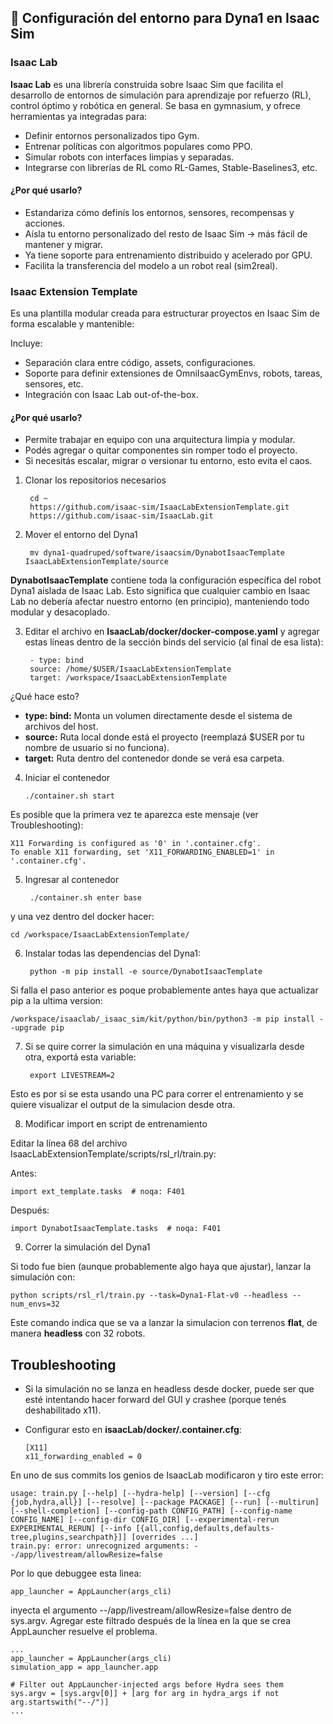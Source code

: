 ## 🦾 Configuración del entorno para Dyna1 en Isaac Sim

### Isaac Lab
**Isaac Lab** es una librería construida sobre Isaac Sim que facilita el desarrollo de entornos de simulación para 
aprendizaje por refuerzo (RL), control óptimo y robótica en general. Se basa en gymnasium, y ofrece herramientas ya integradas para:

- Definir entornos personalizados tipo Gym.
- Entrenar políticas con algoritmos populares como PPO.
- Simular robots con interfaces limpias y separadas.
- Integrarse con librerías de RL como RL-Games, Stable-Baselines3, etc.

#### ¿Por qué usarlo?
- Estandariza cómo definís los entornos, sensores, recompensas y acciones.
- Aísla tu entorno personalizado del resto de Isaac Sim → más fácil de mantener y migrar.
- Ya tiene soporte para entrenamiento distribuido y acelerado por GPU.
- Facilita la transferencia del modelo a un robot real (sim2real).

### Isaac Extension Template
Es una plantilla modular creada para estructurar proyectos en Isaac Sim de forma escalable y mantenible:

Incluye:
- Separación clara entre código, assets, configuraciones.
- Soporte para definir extensiones de OmniIsaacGymEnvs, robots, tareas, sensores, etc.
- Integración con Isaac Lab out-of-the-box.

#### ¿Por qué usarlo?
- Permite trabajar en equipo con una arquitectura limpia y modular.
- Podés agregar o quitar componentes sin romper todo el proyecto.
- Si necesitás escalar, migrar o versionar tu entorno, esto evita el caos.


1. Clonar los repositorios necesarios
    
	    cd ~
	    https://github.com/isaac-sim/IsaacLabExtensionTemplate.git
	    https://github.com/isaac-sim/IsaacLab.git

2. Mover el entorno del Dyna1

    	mv dyna1-quadruped/software/isaacsim/DynabotIsaacTemplate IsaacLabExtensionTemplate/source

**DynabotIsaacTemplate** contiene toda la configuración específica del robot Dyna1 aislada de Isaac Lab. Esto significa que cualquier cambio en Isaac Lab no debería afectar nuestro entorno (en principio), manteniendo todo modular y desacoplado.

3. Editar el archivo en **IsaacLab/docker/docker-compose.yaml** y agregar estas líneas dentro de la sección binds del servicio (al final de esa lista):

		- type: bind
		source: /home/$USER/IsaacLabExtensionTemplate
		target: /workspace/IsaacLabExtensionTemplate

¿Qué hace esto?

- **type: bind:** Monta un volumen directamente desde el sistema de archivos del host.
- **source:** Ruta local donde está el proyecto (reemplazá $USER por tu nombre de usuario si no funciona).
- **target:** Ruta dentro del contenedor donde se verá esa carpeta.

4.  Iniciar el contenedor
   
   		./container.sh start


Es posible que la primera vez te aparezca este mensaje (ver Troubleshooting):

    X11 Forwarding is configured as '0' in '.container.cfg'.
	To enable X11 forwarding, set 'X11_FORWARDING_ENABLED=1' in '.container.cfg'.

5. Ingresar al contenedor

		./container.sh enter base

y una vez dentro del docker hacer:

    cd /workspace/IsaacLabExtensionTemplate/

6. Instalar todas las dependencias del Dyna1:

		python -m pip install -e source/DynabotIsaacTemplate

Si falla el paso anterior es poque probablemente antes haya que actualizar pip a la ultima version:

    /workspace/isaaclab/_isaac_sim/kit/python/bin/python3 -m pip install --upgrade pip

7. Si se quire correr la simulación en una máquina y visualizarla desde otra, exportá esta variable:

    	export LIVESTREAM=2

Esto es por si se esta usando una PC para correr el entrenamiento y se quiere visualizar el output de la simulacion desde otra.

8. Modificar import en script de entrenamiento

Editar la línea 68 del archivo IsaacLabExtensionTemplate/scripts/rsl_rl/train.py:

Antes:

	import ext_template.tasks  # noqa: F401

Después:
    
    import DynabotIsaacTemplate.tasks  # noqa: F401

9. Correr la simulación del Dyna1

Si todo fue bien (aunque probablemente algo haya que ajustar), lanzar la simulación con:

    python scripts/rsl_rl/train.py --task=Dyna1-Flat-v0 --headless --num_envs=32

Este comando indica que se va a lanzar la simulacion con terrenos **flat**, de manera **headless** con 32 robots. 

## Troubleshooting

- Si la simulación no se lanza en headless desde docker, puede ser que esté intentando hacer forward del GUI y crashee (porque tenés deshabilitado x11).
- Configurar esto en **isaacLab/docker/.container.cfg**:
  
      [X11]
      x11_forwarding_enabled = 0



En uno de sus commits los genios de IsaacLab modificaron y tiro este error:

	usage: train.py [--help] [--hydra-help] [--version] [--cfg {job,hydra,all}] [--resolve] [--package PACKAGE] [--run] [--multirun] [--shell-completion] [--config-path CONFIG_PATH] [--config-name CONFIG_NAME] [--config-dir CONFIG_DIR] [--experimental-rerun EXPERIMENTAL_RERUN] [--info [{all,config,defaults,defaults-tree,plugins,searchpath}]] [overrides ...]
	train.py: error: unrecognized arguments: --/app/livestream/allowResize=false

Por lo que debuggee esta linea:

	app_launcher = AppLauncher(args_cli)
 
 inyecta el argumento --/app/livestream/allowResize=false dentro de sys.argv. Agregar este filtrado después de la línea en la que se crea AppLauncher resuelve el problema.

	...
	app_launcher = AppLauncher(args_cli)
	simulation_app = app_launcher.app
	
	# Filter out AppLauncher-injected args before Hydra sees them
	sys.argv = [sys.argv[0]] + [arg for arg in hydra_args if not arg.startswith("--/")]
	...
     



    
